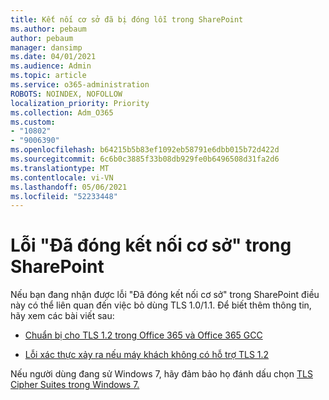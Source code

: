 ```yaml
---
title: Kết nối cơ sở đã bị đóng lỗi trong SharePoint
ms.author: pebaum
author: pebaum
manager: dansimp
ms.date: 04/01/2021
ms.audience: Admin
ms.topic: article
ms.service: o365-administration
ROBOTS: NOINDEX, NOFOLLOW
localization_priority: Priority
ms.collection: Adm_O365
ms.custom:
- "10802"
- "9006390"
ms.openlocfilehash: b64215b5b83ef1092eb58791e6dbb015b72d422d
ms.sourcegitcommit: 6c6b0c3885f33b08db929fe0b6496508d31fa2d6
ms.translationtype: MT
ms.contentlocale: vi-VN
ms.lasthandoff: 05/06/2021
ms.locfileid: "52233448"
---
```

# <a name="the-underlying-connection-was-closed-error-in-sharepoint"></a>Lỗi "Đã đóng kết nối cơ sở" trong SharePoint

Nếu bạn đang nhận được lỗi "Đã đóng kết nối cơ sở" trong SharePoint điều này có thể liên quan đến việc bỏ dùng TLS 1.0/1.1. Để biết thêm thông tin, hãy xem các bài viết sau:

- [Chuẩn bị cho TLS 1.2 trong Office 365 và Office 365 GCC](https://docs.microsoft.com/microsoft-365/compliance/prepare-tls-1.2-in-office-365?view=o365-worldwide)

- [Lỗi xác thực xảy ra nếu máy khách không có hỗ trợ TLS 1.2](https://review.docs.microsoft.com/sharepoint/troubleshoot/administration/authentication-errors-tls12-support)

Nếu người dùng đang sử Windows 7, hãy đảm bảo họ đánh dấu chọn [TLS Cipher Suites trong Windows 7.](https://docs.microsoft.com/windows/win32/secauthn/tls-cipher-suites-in-windows-7)